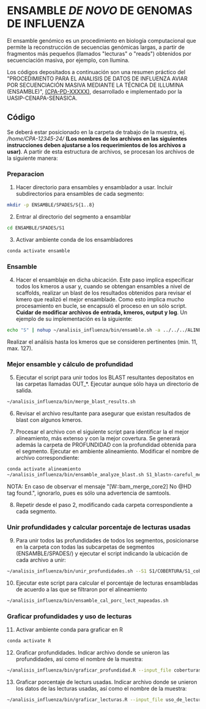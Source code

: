 # ENSAMBLE *DE NOVO* DE GENOMAS DE INFLUENZA 

El ensamble genómico es un procedimiento en biología computacional que permite la reconstrucción de secuencias genómicas largas, a partir de fragmentos más pequeños (llamados "lecturas" o "reads") obtenidos por secuenciación masiva, por ejemplo, con Ilumina. 

Los códigos depositados a continuación son una resumen práctico del "PROCEDIMIENTO PARA EL ANALISIS DE DATOS DE INFLUENZA AVIAR POR SECUENCIACIÓN MASIVA MEDIANTE LA TÉCNICA DE ILLUMINA  
 (ENSAMBLE)", <ins>(CPA-PD-XXXXX)</ins>, desarrollado e implementado por la UASIP-CENAPA-SENASICA.

 ## Código
Se deberá estar posicionado en la carpeta de trabajo de la muestra, ej. */home/CPA-12345-24/* **(Los nombres de los archivos en las siguientes instrucciones deben ajustarse a los requerimientos de los archivos a usar)**. A partir de esta estructura de archivos, se procesan los archivos de la siguiente manera:

### Preparacion
1. Hacer directorio para ensambles y ensamblador a usar. Incluir subdirectorios para ensambles de cada segmento:
```bash
mkdir -p ENSAMBLE/SPADES/S{1..8}
```

2. Entrar al directorio del segmento a ensamblar
```bash
cd ENSAMBLE/SPADES/S1
```

3. Activar ambiente conda de los ensambladores
```bash
conda activate ensamble
```

### Ensamble
4. Hacer el ensamblaje en dicha ubicación. Este paso implica especificar todos los kmeros a usar y, cuando se obtengan ensambles a nivel de scaffolds, realizar un blast de los resultados obtenidos para revisar el kmero que realizó el mejor ensamblade. Como esto implica mucho procesamiento en bucle, se encapsuló el proceso en un sólo script. **Cuidar de modificar archivos de entrada, kmeros, output y log**. Un ejemplo de su implementación es la siguiente:

```bash
echo "S" | nohup ~/analisis_influenza/bin/ensamble.sh -a ../../../ALINEAMIENTO/BWA/S1/s1_reads_r1.fq.gz -b ../../../ALINEAMIENTO/BWA/S1/s1_reads_r2.fq.gz -x ../../../ALINEAMIENTO/BWA/S1/s1_reads_u1.fq.gz -y ../../../ALINEAMIENTO/BWA/S1/s1_reads_u2.fq.gz -t 26 --kini 11 --kfin 127 -o OUT_11_127 >log_11_127 2>&1 &
```

Realizar el análisis hasta los kmeros que se consideren pertinentes (min. 11, max. 127).

### Mejor ensamble y cálculo de profundidad
5. Ejecutar el script para unir todos los BLAST resultantes depositatos en las carpetas llamadas OUT_*. Ejecutar aunque sólo haya un directorio de salida.
```bash
~/analisis_influenza/bin/merge_blast_results.sh
```

6. Revisar el archivo resultante para asegurar que existan resultados de blast con algunos kmeros.

7. Procesar el archivo con el siguiente script para identificar la el mejor alineamiento, más extenso y con la mejor covertura. Se generará además la carpeta de PROFUNDIDAD con la profundidad obtenida para el segmento. Ejecutar en ambiente alineamiento. Modificar el nombre de archivo correspondiente:
```bash
conda activate alineamiento
~/analisis_influenza/bin/ensamble_analyze_blast.sh S1_blastn-careful_merged.txt
```
NOTA: En caso de observar el mensaje "\[W::bam_merge_core2\] No @HD tag found.", ignorarlo, pues es sólo una advertencia de samtools.

8. Repetir desde el paso 2, modificando cada carpeta correspondiente a cada segmento.

### Unir profundidades y calcular porcentaje de lecturas usadas
9. Para unir todos las profundidades de todos los segmentos, posicionarse en la carpeta con todas las subcarpetas de segmentos (ENSAMBLE/SPADES/) y ejecutar el script indicando la ubicación de cada archivo a unir:
```bash
~/analisis_influenza/bin/unir_profundidades.sh --S1 S1/COBERTURA/S1_cobertura --S2 S2/COBERTURA/S2_cobertura --S3 S3/COBERTURA/S3_cobertura --S4 S4/COBERTURA/S4_cobertura --S5 S5/COBERTURA/S5_cobertura --S6 S6/COBERTURA/S6_cobertura --S7 S7/COBERTURA/S7_cobertura --S8 S8/COBERTURA/S8_cobertura
```

10. Ejecutar este script para calcular el porcentaje de lecturas ensambladas de acuerdo a las que se filtraron por el alineamiento
```bash
~/analisis_influenza/bin/ensamble_cal_porc_lect_mapeadas.sh
```

### Graficar profundidades y uso de lecturas
11. Activar ambiente conda para graficar en R
```bash
conda activate R
```

12. Graficar profundidades. Indicar archivo donde se unieron las profundidades, así como el nombre de la muestra:
```bash
~/analisis_influenza/bin/graficar_profundidad.R --input_file coberturas_finales.tsv --muestra CPA-00245-25-P1-1
```

13.  Graficar porcentaje de lecturs usadas. Indicar archivo donde se unieron los datos de las lecturas usadas, así como el nombre de la muestra:
```bash
~/analisis_influenza/bin/graficar_lecturas.R --input_file uso_de_lecturas.tsv --muestra CPA-00245-25-P1-1
```
